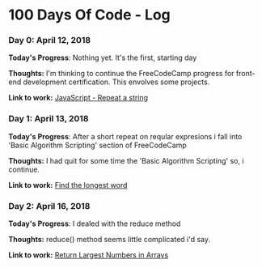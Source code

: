 # 100 Days Of Code - Log

### Day 0: April 12, 2018

**Today's Progress**: Nothing yet. It's the first, starting day

**Thoughts:** I'm thinking to continue the FreeCodeCamp progress for front-end development certification. This envolves some projects.

**Link to work:** [JavaScript - Repeat a string](https://www.freecodecamp.org/challenges/repeat-a-string-repeat-a-string)


### Day 1: April 13, 2018

**Today's Progress**: After a short repeat on reqular expresions i fall into 'Basic Algorithm Scripting' section of FreeCodeCamp 

**Thoughts:** I had quit for some time the 'Basic Algorithm Scripting' so, i continue.

**Link to work:** [Find the longest word](https://www.freecodecamp.org/challenges/find-the-longest-word-in-a-string)


### Day 2: April 16, 2018

**Today's Progress**: I dealed with the reduce method 

**Thoughts:** reduce() method seems little complicated i'd say.

**Link to work:** [Return Largest Numbers in Arrays](https://www.freecodecamp.org/challenges/return-largest-numbers-in-arrays)
